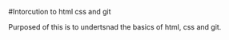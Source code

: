 #Intorcution to html css and git

Purposed of this is to undertsnad the basics of html, css and git.